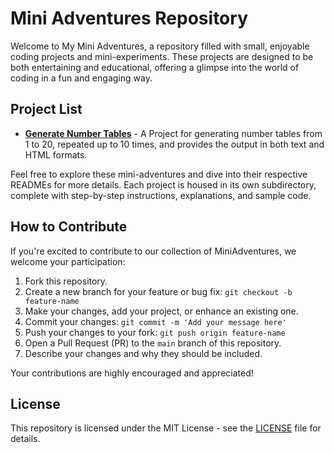 # Mini Adventures Repository

Welcome to My Mini Adventures, a repository filled with small, enjoyable coding projects and mini-experiments. These projects are designed to be both entertaining and educational, offering a glimpse into the world of coding in a fun and engaging way.

## Project List

- [**Generate Number Tables**](generate-number-tables/README.md) - A Project for generating number tables from 1 to 20, repeated up to 10 times, and provides the output in both text and HTML formats.

Feel free to explore these mini-adventures and dive into their respective READMEs for more details. Each project is housed in its own subdirectory, complete with step-by-step instructions, explanations, and sample code.

## How to Contribute

If you're excited to contribute to our collection of MiniAdventures, we welcome your participation:

1. Fork this repository.
2. Create a new branch for your feature or bug fix: `git checkout -b feature-name`
3. Make your changes, add your project, or enhance an existing one.
4. Commit your changes: `git commit -m 'Add your message here'`
5. Push your changes to your fork: `git push origin feature-name`
6. Open a Pull Request (PR) to the `main` branch of this repository.
7. Describe your changes and why they should be included.

Your contributions are highly encouraged and appreciated!

## License

This repository is licensed under the MIT License - see the [LICENSE](LICENSE) file for details.
